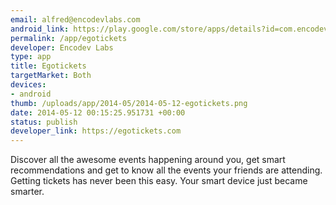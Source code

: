 ```yaml
--- 
email: alfred@encodevlabs.com
android_link: https://play.google.com/store/apps/details?id=com.encodevlabs.egotickets
permalink: /app/egotickets
developer: Encodev Labs
type: app
title: Egotickets
targetMarket: Both
devices: 
- android
thumb: /uploads/app/2014-05/2014-05-12-egotickets.png
date: 2014-05-12 00:15:25.951731 +00:00
status: publish
developer_link: https://egotickets.com
---
```


Discover all the awesome events happening around you, get smart recommendations and get to know all the events your friends are attending. Getting tickets has never been this easy. Your smart device just became smarter.
